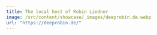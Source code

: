 ```yaml
---
title: The local host of Robin Lindner
image: /src/content/showcase/_images/deeprobin.de.webp
url: "https://deeprobin.de/"
---
```

